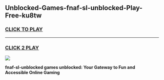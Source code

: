 
## Unblocked-Games-fnaf-sl-unblocked-Play-Free-ku8tw
<h3>
<a href="https://premium76.site?title=fnaf-sl-unblocked&ref=10A">CLICK TO PLAY</a></h3>
<hr>

<h3>
<a href="https://premium76.site?title=fnaf-sl-unblocked&ref=10A">CLICK 2 PLAY</a>
  
</h3>

<a href="https://premium76.site?title=fnaf-sl-unblocked&ref=10A"><img src="https://clearcache.store/games.png"></a>


**fnaf-sl-unblocked games unblocked: Your Gateway to Fun and Accessible Online Gaming**
